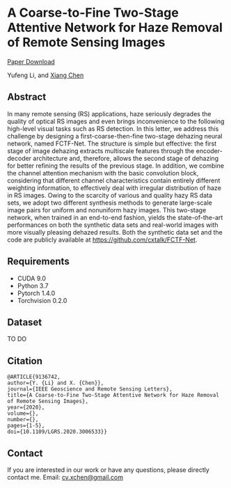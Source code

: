 # A Coarse-to-Fine Two-Stage Attentive Network for Haze Removal of Remote Sensing Images

[Paper Download](https://ieeexplore.ieee.org/document/9136742)

Yufeng Li, and [Xiang Chen](https://cxtalk.github.io/)

## Abstract
In many remote sensing (RS) applications, haze seriously degrades the quality of optical RS images and even brings inconvenience to the following high-level visual tasks such as RS detection. In this letter, we address this challenge by designing a first-coarse-then-fine two-stage dehazing neural network, named FCTF-Net. The structure is simple but effective: the first stage of image dehazing extracts multiscale features through the encoder-decoder architecture and, therefore, allows the second stage of dehazing for better refining the results of the previous stage. In addition, we combine the channel attention mechanism with the basic convolution block, considering that different channel characteristics contain entirely different weighting information, to effectively deal with irregular distribution of haze in RS images. Owing to the scarcity of various and quality hazy RS data sets, we adopt two different synthesis methods to generate large-scale image pairs for uniform and nonuniform hazy images. This two-stage network, when trained in an end-to-end fashion, yields the state-of-the-art performances on both the synthetic data sets and real-world images with more visually pleasing dehazed results. Both the synthetic data set and the code are publicly available at https://github.com/cxtalk/FCTF-Net.

## Requirements
- CUDA 9.0
- Python 3.7
- Pytorch 1.4.0
- Torchvision 0.2.0

## Dataset
TO DO

## Citation
```
@ARTICLE{9136742,  
author={Y. {Li} and X. {Chen}},  
journal={IEEE Geoscience and Remote Sensing Letters},   
title={A Coarse-to-Fine Two-Stage Attentive Network for Haze Removal of Remote Sensing Images},   
year={2020},  
volume={},  
number={},  
pages={1-5},  
doi={10.1109/LGRS.2020.3006533}}
```

## Contact

If you are interested in our work or have any questions, please directly contact me. Email: cv.xchen@gmail.com
